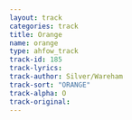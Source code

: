 ```yaml
---
layout: track
categories: track
title: Orange
name: orange
type: ahfow_track
track-id: 185
track-lyrics: 
track-author: Silver/Wareham
track-sort: "ORANGE"
track-alpha: O
track-original: 
---
```


